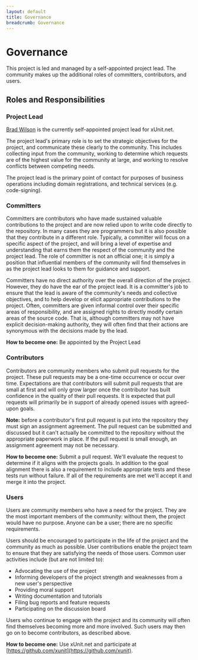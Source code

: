 ```yaml
---
layout: default
title: Governance
breadcrumb: Governance
---
```


# Governance

This project is led and managed by a self-appointed project lead. The community makes up the additional roles of committers, contributors, and users.

## Roles and Responsibilities

### Project Lead

[Brad Wilson](https://bradwilson.dev) is the currently self-appointed project lead for xUnit.net.

The project lead's primary role is to set the strategic objectives for the project, and communicate these clearly to the community. This includes collecting input from the community, working to determine which requests are of the highest value for the community at large, and working to resolve conflicts between competing needs.

The project lead is the primary point of contact for purposes of business operations including domain registrations, and technical services (e.g. code-signing).

### Committers

Committers are contributors who have made sustained valuable contributions to the project and are now relied upon to write code directly to the repository. In many cases they are programmers but it is also possible that they contribute in a different role. Typically, a committer will focus on a specific aspect of the project, and will bring a level of expertise and understanding that earns them the respect of the community and the project lead. The role of committer is not an official one; it is simply a position that influential members of the community will find themselves in as the project lead looks to them for guidance and support.

Committers have no direct authority over the overall direction of the project. However, they do have the ear of the project lead. It is a committer's job to ensure that the lead is aware of the community's needs and collective objectives, and to help develop or elicit appropriate contributions to the project. Often, committers are given informal control over their specific areas of responsibility, and are assigned rights to directly modify certain areas of the source code. That is, although committers may not have explicit decision-making authority, they will often find that their actions are synonymous with the decisions made by the lead.

**How to become one:** Be appointed by the Project Lead

### Contributors

Contributors are community members who submit pull requests for the project. These pull requests may be a one-time occurrence or occur over time. Expectations are that contributors will submit pull requests that are small at first and will only grow larger once the contributor has built confidence in the quality of their pull requests. It is expected that pull requests will primarily be in support of already opened issues with agreed-upon goals.

**Note:** before a contributor's first pull request is put into the repository they must sign an assignment agreement. The pull request can be submitted and discussed but it can't actually be committed to the repository without the appropriate paperwork in place. If the pull request is small enough, an assignment agreement may not be necessary.

**How to become one:** Submit a pull request. We'll evaluate the request to determine if it aligns with the projects goals. In addition to the goal alignment there is also a requirement to include appropriate tests and these tests run without failure. If all of the requirements are met we'll accept it and merge it into the project.

### Users

Users are community members who have a need for the project. They are the most important members of the community: without them, the project would have no purpose. Anyone can be a user; there are no specific requirements.

Users should be encouraged to participate in the life of the project and the community as much as possible. User contributions enable the project team to ensure that they are satisfying the needs of those users. Common user activities include (but are not limited to):

* Advocating the use of the project
* Informing developers of the project strength and weaknesses from a new user's perspective
* Providing moral support
* Writing documentation and tutorials
* Filing bug reports and feature requests
* Participating on the discussion board

Users who continue to engage with the project and its community will often find themselves becoming more and more involved. Such users may then go on to become contributors, as described above.

**How to become one:** Use xUnit.net and participate at [https://github.com/xunit](https://github.com/xunit).
